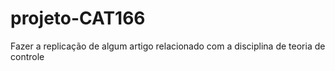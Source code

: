 # projeto-CAT166
Fazer a replicação de algum artigo relacionado com a disciplina de teoria de controle
